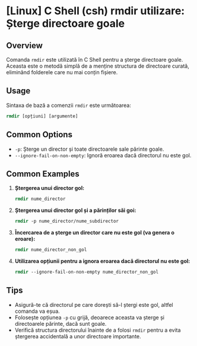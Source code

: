 # [Linux] C Shell (csh) rmdir utilizare: Șterge directoare goale

## Overview
Comanda `rmdir` este utilizată în C Shell pentru a șterge directoare goale. Aceasta este o metodă simplă de a menține structura de directoare curată, eliminând folderele care nu mai conțin fișiere.

## Usage
Sintaxa de bază a comenzii `rmdir` este următoarea:

```csh
rmdir [opțiuni] [argumente]
```

## Common Options
- `-p`: Șterge un director și toate directoarele sale părinte goale.
- `--ignore-fail-on-non-empty`: Ignoră eroarea dacă directorul nu este gol.

## Common Examples
1. **Ștergerea unui director gol:**
   ```csh
   rmdir nume_director
   ```

2. **Ștergerea unui director gol și a părinților săi goi:**
   ```csh
   rmdir -p nume_director/nume_subdirector
   ```

3. **Încercarea de a șterge un director care nu este gol (va genera o eroare):**
   ```csh
   rmdir nume_director_non_gol
   ```

4. **Utilizarea opțiunii pentru a ignora eroarea dacă directorul nu este gol:**
   ```csh
   rmdir --ignore-fail-on-non-empty nume_director_non_gol
   ```

## Tips
- Asigură-te că directorul pe care dorești să-l ștergi este gol, altfel comanda va eșua.
- Folosește opțiunea `-p` cu grijă, deoarece aceasta va șterge și directoarele părinte, dacă sunt goale.
- Verifică structura directorului înainte de a folosi `rmdir` pentru a evita ștergerea accidentală a unor directoare importante.